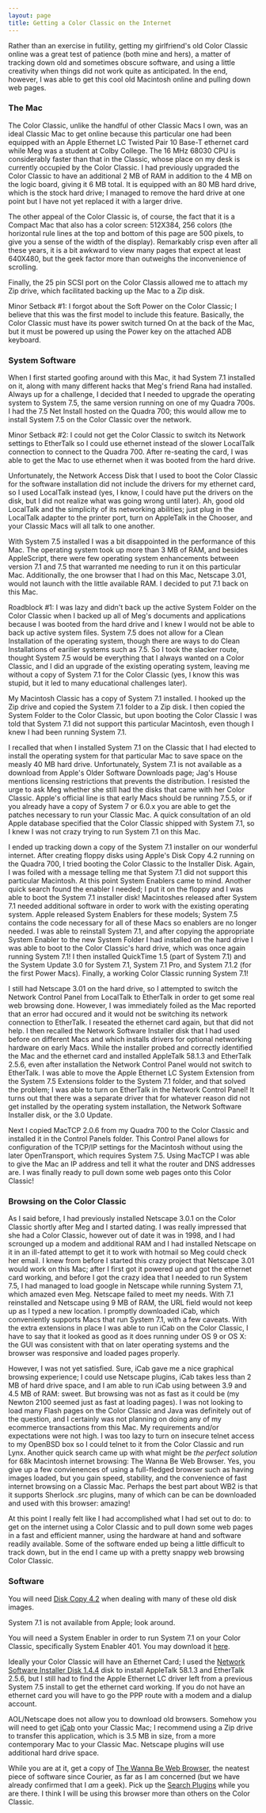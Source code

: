 ```yaml
---
layout: page
title: Getting a Color Classic on the Internet
---
```


Rather than an exercise in futility, getting my girlfriend's old Color Classic online was a great test of patience (both mine and hers), a matter of tracking down old and sometimes obscure software, and using a little creativity when things did not work quite as anticipated. In the end, however, I was able to get this cool old Macintosh online and pulling down web pages.

### The Mac

The Color Classic, unlike the handful of other Classic Macs I own, was an ideal Classic Mac to get online because this particular one had been equipped with an Apple Ethernet LC Twisted Pair 10 Base-T ethernet card while Meg was a student at Colby College. The 16 MHz 68030 CPU is considerably faster than that in the Classic, whose place on my desk is currently occupied by the Color Classic. I had previously upgraded the Color Classic to have an additional 2 MB of RAM in addition to the 4 MB on the logic board, giving it 6 MB total. It is equipped with an 80 MB hard drive, which is the stock hard drive; I managed to remove the hard drive at one point but I have not yet replaced it with a larger drive.

The other appeal of the Color Classic is, of course, the fact that it is a Compact Mac that also has a color screen: 512X384, 256 colors (the horizontal rule lines at the top and bottom of this page are 500 pixels, to give you a sense of the width of the display). Remarkably crisp even after all these years, it is a bit awkward to view many pages that expect at least 640X480, but the geek factor more than outweighs the inconvenience of scrolling.

Finally, the 25 pin SCSI port on the Color Classis allowed me to attach my Zip drive, which facilitated backing up the Mac to a Zip disk.

Minor Setback #1: I forgot about the Soft Power on the Color Classic; I believe that this was the first model to include this feature. Basically, the Color Classic must have its power switch turned On at the back of the Mac, but it must be powered up using the Power key on the attached ADB keyboard.

### System Software

When I first started goofing around with this Mac, it had System 7.1 installed on it, along with many different hacks that Meg's friend Rana had installed. Always up for a challenge, I decided that I needed to upgrade the operating system to System 7.5, the same version running on one of my Quadra 700s. I had the 7.5 Net Install hosted on the Quadra 700; this would allow me to install System 7.5 on the Color Classic over the network.

Minor Setback #2: I could not get the Color Classic to switch its Network settings to EtherTalk so I could use ethernet instead of the slower LocalTalk connection to connect to the Quadra 700. After re-seating the card, I was able to get the Mac to use ethernet when it was booted from the hard drive.

Unfortunately, the Network Access Disk that I used to boot the Color Classic for the software installation did not include the drivers for my ethernet card, so I used LocalTalk instead (yes, I know, I could have put the drivers on the disk, but I did not realize what was going wrong until later). Ah, good old LocalTalk and the simplicity of its networking abilities; just plug in the LocalTalk adapter to the printer port, turn on AppleTalk in the Chooser, and your Classic Macs will all talk to one another.

With System 7.5 installed I was a bit disappointed in the performance of this Mac. The operating system took up more than 3 MB of RAM, and besides AppleScript, there were few operating system enhancements between version 7.1 and 7.5 that warranted me needing to run it on this particular Mac. Additionally, the one browser that I had on this Mac, Netscape 3.01, would not launch with the little available RAM. I decided to put 7.1 back on this Mac.

Roadblock #1: I was lazy and didn't back up the active System Folder on the Color Classic when I backed up all of Meg's documents and applications because I was booted from the hard drive and I knew I would not be able to back up active system files. System 7.5 does not allow for a Clean Installation of the operating system, though there are ways to do Clean Installations of earilier systems such as 7.5. So I took the slacker route, thought System 7.5 would be everything that I always wanted on a Color Classic, and I did an upgrade of the existing operating system, leaving me without a copy of System 7.1 for the Color Classic (yes, I know this was stupid, but it led to many educational challenges later).

My Macintosh Classic has a copy of System 7.1 installed. I hooked up the Zip drive and copied the System 7.1 folder to a Zip disk. I then copied the System Folder to the Color Classic, but upon booting the Color Classic I was told that System 7.1 did not support this particular Macintosh, even though I knew I had been running System 7.1.

I recalled that when I installed System 7.1 on the Classic that I had elected to install the operating system for that particular Mac to save space on the measly 40 MB hard drive. Unfortunately, System 7.1 is not available as a download from Apple's Older Software Downloads page; Jag's House mentions licensing restrictions that prevents the distribution. I resisted the urge to ask Meg whether she still had the disks that came with her Color Classic. Apple's official line is that early Macs should be running 7.5.5, or if you already have a copy of System 7 or 6.0.x you are able to get the patches necessary to run your Classic Mac. A quick consultation of an old Apple database specified that the Color Classic shipped with System 7.1, so I knew I was not crazy trying to run System 7.1 on this Mac.

I ended up tracking down a copy of the System 7.1 installer on our wonderful internet. After creating floppy disks using Apple's Disk Copy 4.2 running on the Quadra 700, I tried booting the Color Classic to the Installer Disk. Again, I was foiled with a message telling me that System 7.1 did not support this particular Macintosh. At this point System Enablers came to mind. Another quick search found the enabler I needed; I put it on the floppy and I was able to boot the System 7.1 installer disk! Macintoshes released after System 7.1 needed additional software in order to work with the existing operating system. Apple released System Enablers for these models; System 7.5 contains the code necessary for all of these Macs so enablers are no longer needed. I was able to reinstall System 7.1, and after copying the appropriate System Enabler to the new System Folder I had installed on the hard drive I was able to boot to the Color Classic's hard drive, which was once again running System 7.1! I then installed QuickTime 1.5 (part of System 7.1) and the System Update 3.0 for System 7.1, System 7.1 Pro, and System 7.1.2 (for the first Power Macs). Finally, a working Color Classic running System 7.1!

I still had Netscape 3.01 on the hard drive, so I attempted to switch the Network Control Panel from LocalTalk to EtherTalk in order to get some real web browsing done. However, I was immediately foiled as the Mac reported that an error had occured and it would not be switching its network connection to EtherTalk. I reseated the ethernet card again, but that did not help. I then recalled the Network Software Installer disk that I had used before on different Macs and which installs drivers for optional networking hardware on early Macs. While the installer probed and correctly identified the Mac and the ethernet card and installed AppleTalk 58.1.3 and EtherTalk 2.5.6, even after installation the Network Control Panel would not switch to EtherTalk. I was able to move the Apple Ethernet LC System Extension from the System 7.5 Extensions folder to the System 7.1 folder, and that solved the problem; I was able to turn on EtherTalk in the Network Control Panel! It turns out that there was a separate driver that for whatever reason did not get installed by the operating system installation, the Network Software Installer disk, or the 3.0 Update.

Next I copied MacTCP 2.0.6 from my Quadra 700 to the Color Classic and installed it in the Control Panels folder. This Control Panel allows for configuration of the TCP/IP settings for the Macintosh without using the later OpenTransport, which requires System 7.5. Using MacTCP I was able to give the Mac an IP address and tell it what the router and DNS addresses are. I was finally ready to pull down some web pages onto this Color Classic!

### Browsing on the Color Classic

As I said before, I had previously installed Netscape 3.0.1 on the Color Classic shortly after Meg and I started dating. I was really impressed that she had a Color Classic, however out of date it was in 1998, and I had scrounged up a modem and additional RAM and I had installed Netscape on it in an ill-fated attempt to get it to work with hotmail so Meg could check her email. I knew from before I started this crazy project that Netscape 3.01 would work on this Mac; after I first got it powered up and got the ethernet card working, and before I got the crazy idea that I needed to run System 7.5, I had managed to load google in Netscape while running System 7.1, which amazed even Meg. Netscape failed to meet my needs. With 7.1 reinstalled and Netscape using 9 MB of RAM, the URL field would not keep up as I typed a new location. I promptly downloaded iCab, which conveniently supports Macs that run System 7.1, with a few caveats. With the extra extensions in place I was able to run iCab on the Color Classic, I have to say that it looked as good as it does running under OS 9 or OS X: the GUI was consistent with that on later operating systems and the browser was responsive and loaded pages properly.

However, I was not yet satisfied. Sure, iCab gave me a nice graphical browsing experience; I could use Netscape plugins, iCab takes less than 2 MB of hard drive space, and I am able to run iCab using between 3.9 and 4.5 MB of RAM: sweet. But browsing was not as fast as it could be (my Newton 2100 seemed just as fast at loading pages). I was not looking to load many Flash pages on the Color Classic and Java was definitely out of the question, and I certainly was not planning on doing any of my ecommerce transactions from this Mac. My requirements and/or expectations were not high. I was too lazy to turn on insecure telnet access to my OpenBSD box so I could telnet to it from the Color Classic and run Lynx. Another quick search came up with what might be _the perfect solution_ for 68k Macintosh internet browsing: The Wanna Be Web Browser. Yes, you give up a few convienences of using a full-fledged browser such as having images loaded, but you gain speed, stability, and the convenience of fast internet browsing on a Classic Mac. Perhaps the best part about WB2 is that it supports Sherlock .src plugins, many of which can be can be downloaded and used with this browser: amazing!

At this point I really felt like I had accomplished what I had set out to do: to get on the internet using a Color Classic and to pull down some web pages in a fast and efficient manner, using the hardware at hand and software readily available. Some of the software ended up being a little difficult to track down, but in the end I came up with a pretty snappy web browsing Color Classic. 

### Software

You will need [Disk Copy 4.2](/mac/soft/Disk_Copy_4.2.sea.bin) when dealing with many of these old disk images.

System 7.1 is not available from Apple; look around.

You will need a System Enabler in order to run System 7.1 on your Color Classic, specifically System Enabler 401. You may download it [here](/mac/soft/System_Enabler_401_1.0.5.sea.bin).

Ideally your Color Classic will have an Ethernet Card; I used the [Network Software Installer Disk 1.4.4](/mac/soft/NSI_1.4.4.sea.bin) disk to install AppleTalk 58.1.3 and EtherTalk 2.5.6, but I still had to find the Apple Ethernet LC driver left from a previous System 7.5 install to get the ethernet card working. If you do not have an ethernet card you will have to go the PPP route with a modem and a dialup account.

AOL/Netscape does not allow you to download old browsers. Somehow you will need to get [iCab](http://www.icab.de/) onto your Classic Mac; I recommend using a Zip drive to transfer this application, which is 3.5 MB in size, from a more contemporary Mac to your Classic Mac. Netscape plugins will use additional hard drive space.

While you are at it, get a copy of [The Wanna Be Web Browser](http://mindstory.com/wb2/), the neatest piece of software since Courier, as far as I am concerned (but we have already confirmed that I _am_ a geek). Pick up the [Search Plugins](http://mindstory.com/wb2/docs/searchplugins.html) while you are there. I think I will be using this browser more than others on the Color Classic.

